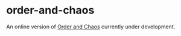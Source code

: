 # order-and-chaos

An online version of [Order and Chaos](https://boardgamegeek.com/boardgame/147859/order-and-chaos) currently under development.
